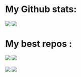 <h1>My Github stats: </h1>
<a href="#"><img align="center" src='https://github-readme-stats.vercel.app/api?username=Kunah&count_private=true&bg_color=0d1117&text_color=E5E7EB&title_color=01acfb&border_color=4B5563'/></a>
<a href="#"><img align="center" src='https://github-readme-stats.vercel.app/api/top-langs/?username=Kunah&layout=compact&hide=lua,batchfile&bg_color=0d1117&title_color=01acfb&text_color=E5E7EB&border_color=4B5563'/></a>
<h1>My best repos : </h1>
<span>
    <a href="https://github.com/Kunah/Discord-Webhook-Sender"><img align="top" src="https://github-readme-stats.vercel.app/api/pin/?username=Kunah&repo=Discord-Webhook-Sender&bg_color=0d1117&title_color=01acfb&text_color=E5E7EB&border_color=4B5563" /></a>
    <a href="https://github.com/Kunah/discord.js-bot-template"><img align="top" src="https://github-readme-stats.vercel.app/api/pin/?username=Kunah&repo=discord.js-bot-template&bg_color=0d1117&title_color=01acfb&text_color=E5E7EB&border_color=4B5563" /></a>
    <div>ㅤ</div>
    <a href="https://github.com/Kunah/CLI-Scraper"><img align="top" src="https://github-readme-stats.vercel.app/api/pin/?username=Kunah&repo=CLI-Scraper&bg_color=0d1117&title_color=01acfb&text_color=E5E7EB&border_color=4B5563" /></a>
    <a href="https://github.com/Kunah/electron-react-app-bp"><img align="top" src="https://github-readme-stats.vercel.app/api/pin/?username=Kunah&repo=electron-react-app-bp&bg_color=0d1117&title_color=01acfb&text_color=E5E7EB&border_color=4B5563" /></a>
</span>
